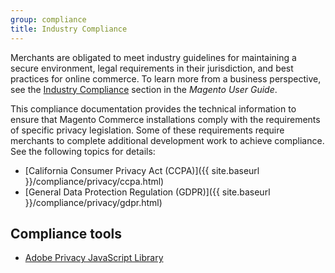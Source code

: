 ```yaml
---
group: compliance
title: Industry Compliance
---
```


Merchants are obligated to meet industry guidelines for maintaining a secure environment, legal requirements in their jurisdiction, and best practices for online commerce. To learn more from a business perspective, see the [Industry Compliance](https://docs.magento.com/m2/ee/user_guide/stores/compliance-industry.html) section in the _Magento User Guide_.

This compliance documentation provides the technical information to ensure that Magento Commerce installations comply with the requirements of specific privacy legislation. Some of these requirements require merchants to complete additional development work to achieve compliance. See the following topics for details:

-  [California Consumer Privacy Act (CCPA)]({{ site.baseurl }}/compliance/privacy/ccpa.html)
-  [General Data Protection Regulation (GDPR)]({{ site.baseurl }}/compliance/privacy/gdpr.html)

## Compliance tools

-  [Adobe Privacy JavaScript Library](<{{ site.baseurl }}/compliance/privacy/adobe-privacy-js-library.html>)
